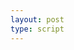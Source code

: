 ```yaml
---
layout: post
type: script
---
```

<section>
<iiif-storyboard annotationlist='https://dnoneill.github.io/annotate/annotations/04fbbb28-d5a7-4408-b7da-800c4e65eda3-list.json' layers='[{"label":"x-ray","xywh":"","image":"https://dlcs.io/iiif-img/3/2/8034eb5b-9c90-4471-ad68-52124232ec0c/info.json","section":"","rotation":""}]' styling='togglelayers: true;'></iiif-storyboard>
</section>